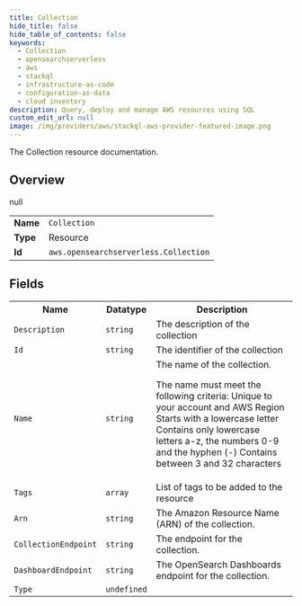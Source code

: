```yaml
---
title: Collection
hide_title: false
hide_table_of_contents: false
keywords:
  - Collection
  - opensearchserverless
  - aws
  - stackql
  - infrastructure-as-code
  - configuration-as-data
  - cloud inventory
description: Query, deploy and manage AWS resources using SQL
custom_edit_url: null
image: /img/providers/aws/stackql-aws-provider-featured-image.png
---
```

The Collection resource documentation.

## Overview
<table><tbody>
<tr><td><b>Name</b></td><td><code>Collection</code></td></tr>
<tr><td><b>Type</b></td><td>Resource</td></tr>
null
<tr><td><b>Id</b></td><td><code>aws.opensearchserverless.Collection</code></td></tr>
</tbody></table>

## Fields
<table><tbody>
<tr><th>Name</th><th>Datatype</th><th>Description</th></tr>
<tr><td><code>Description</code></td><td><code>string</code></td><td>The description of the collection</td></tr><tr><td><code>Id</code></td><td><code>string</code></td><td>The identifier of the collection</td></tr><tr><td><code>Name</code></td><td><code>string</code></td><td>The name of the collection.

The name must meet the following criteria:
Unique to your account and AWS Region
Starts with a lowercase letter
Contains only lowercase letters a-z, the numbers 0-9 and the hyphen (-)
Contains between 3 and 32 characters
</td></tr><tr><td><code>Tags</code></td><td><code>array</code></td><td>List of tags to be added to the resource</td></tr><tr><td><code>Arn</code></td><td><code>string</code></td><td>The Amazon Resource Name (ARN) of the collection.</td></tr><tr><td><code>CollectionEndpoint</code></td><td><code>string</code></td><td>The endpoint for the collection.</td></tr><tr><td><code>DashboardEndpoint</code></td><td><code>string</code></td><td>The OpenSearch Dashboards endpoint for the collection.</td></tr><tr><td><code>Type</code></td><td><code>undefined</code></td><td></td></tr>
</tbody></table>